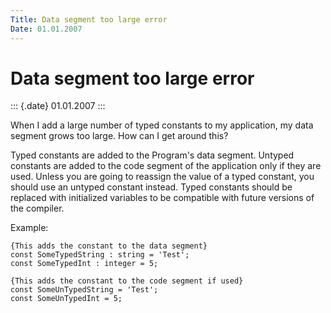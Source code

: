 ```yaml
---
Title: Data segment too large error
Date: 01.01.2007
---
```



Data segment too large error
============================

::: {.date}
01.01.2007
:::

When I add a large number of typed constants to my application, my data
segment grows too large. How can I get around this?

Typed constants are added to the Program\'s data segment. Untyped
constants are added to the code segment of the application only if they
are used. Unless you are going to reassign the value of a typed
constant, you should use an untyped constant instead. Typed constants
should be replaced with initialized variables to be compatible with
future versions of the compiler.

Example:

    {This adds the constant to the data segment}
    const SomeTypedString : string = 'Test';
    const SomeTypedInt : integer = 5;
     
    {This adds the constant to the code segment if used}
    const SomeUnTypedString = 'Test';
    const SomeUnTypedInt = 5;
